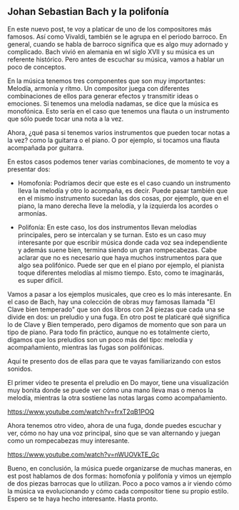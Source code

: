 ## Johan Sebastian Bach y la polifonía

En este nuevo post, te voy a platicar de uno de los compositores más famosos. Así como Vivaldi, también se le agrupa en el periodo barroco. En general, cuando se habla de barroco significa que es algo muy adornado y complicado. Bach vivió en alemania en wl siglo XVII y su música es un referente histórico. Pero antes de escuchar su música, vamos a hablar un poco de conceptos.

En la música tenemos tres componentes que son muy importantes: Melodía, armonía y rítmo. Un compositor juega con diferentes combinaciones de ellos para generar efectos y transmitir ideas o emociones. Si tenemos una melodía nadamas, se dice que la música es monofónica. Esto sería en el caso que tenemos una flauta o un instrumento que sólo puede tocar una nota a la vez.

Ahora, ¿qué pasa si tenemos varios instrumentos que pueden tocar notas a la vez? como la guitarra o el piano. O por ejemplo, si tocamos una flauta acompañada por guitarra.

En estos casos podemos tener varias combinaciones, de momento te voy a presentar dos:

- Homofonía: Podríamos decir que este es el caso cuando un instrumento lleva la melodía y otro lo acompaña, es decir. Puede pasar también que en el mismo instrumento sucedan las dos cosas, por ejemplo, que en el piano, la mano derecha lleve la melodía, y la izquierda los acordes o armonías.

- Polifonía: En este caso, los dos instrumentos llevan melodías principales, pero se intercalan y se turnan. Esto es un caso muy interesante por que escribir música donde cada voz sea independiente y además suene bien, termina siendo un gran rompecabezas. Cabe aclarar que no es necesario que haya muchos instrumentos para que algo sea polifónico. Puede ser que en el piano por ejemplo, el pianista toque diferentes melodías al mismo tiempo. Esto, como te imaginarás, es super difícil.


Vamos a pasar a los ejemplos musicales, que creo es lo más interesante. En el caso de Bach, hay una colección de obras muy famosas llamada "El Clave bien temperado" que son dos libros con 24 piezas que cada una se divide en dos: un preludio y una fuga. En otro post te platicaré qué significa lo de Clave y Bien temperado, pero digamos de momento que son para un tipo de piano. Para todo fin práctico, aunque no es totalmente cierto, digamos que los preludios son un poco más del tipo: melodía y acompañamiento, mientras las fugas son polifónicas.

Aquí te presento dos de ellas para que te vayas familiarizando con estos sonidos.

El primer video te presenta el preludio en Do mayor, tiene una visualización muy bonita donde se puede ver cómo una mano lleva mas o menos la melodía, mientras la otra sostiene las notas largas como acompañamiento.

https://www.youtube.com/watch?v=frxT2qB1POQ

Ahora tenemos otro video, ahora de una fuga, donde puedes escuchar y ver, cómo no hay una voz principal, sino que se van alternando y juegan como un rompecabezas muy interesante.

https://www.youtube.com/watch?v=nWUOVkTE_Gc


Bueno, en conclusión, la música puede organizarse de muchas maneras, en est post hablamos de dos formas: homofonía y polifonía y vimos un ejemplo de dos piezas barrocas que lo utilizan. Poco a poco vamos a ir viendo cómo la música va evolucionando y cómo cada compositor tiene su propio estilo. Espero se te haya hecho interesante. Hasta pronto.


